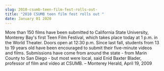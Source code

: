 ```yaml
---
slug: 2010-csumb-teen-film-fest-rolls-out-
title: "2010 CSUMB teen film fest rolls out "
date: January 01 2020
---
```


 
<p>
  More than 150 films have been submitted to California State University,
  Monterey Bay's first Teen Film Festival, which takes place today at 1 p.m. in
  the World Theater. Doors open at 12:30 p.m. Since last fall, students from 13
  to 19 years old have been encouraged to submit their five-minute videos and
  films. Submissions have come from around the state - from Marin County to San
  Diego - but most were local, said Enid Baxter Blader, professor of film and
  video at CSUMB. – Monterey Herald, April 19, 2009
</p>
 
